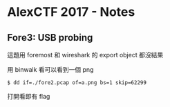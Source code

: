 # AlexCTF 2017 - Notes

## Fore3: USB probing

這題用 foremost 和 wireshark 的 export object 都沒結果

用 binwalk 看可以看到一個 png 

```
$ dd if=./fore2.pcap of=a.png bs=1 skip=62299
```

打開看即有 flag